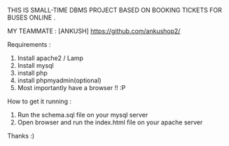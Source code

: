 THIS IS SMALL-TIME DBMS PROJECT BASED ON BOOKING TICKETS FOR BUSES ONLINE . 

MY TEAMMATE : [ANKUSH] https://github.com/ankushop2/

Requirements : 

1. Install apache2 / Lamp
2. Install mysql
3. install php
4. install phpmyadmin(optional)
4. Most importantly have a browser !! :P


How to get it running : 

1. Run the schema.sql file on your mysql server
2. Open browser and run the index.html file on your apache server

Thanks :)

